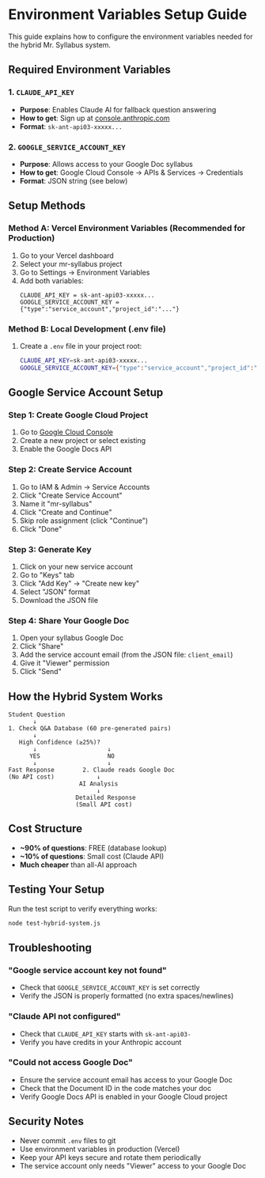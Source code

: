 # Environment Variables Setup Guide

This guide explains how to configure the environment variables needed for the hybrid Mr. Syllabus system.

## Required Environment Variables

### 1. `CLAUDE_API_KEY`
- **Purpose**: Enables Claude AI for fallback question answering
- **How to get**: Sign up at [console.anthropic.com](https://console.anthropic.com)
- **Format**: `sk-ant-api03-xxxxx...`

### 2. `GOOGLE_SERVICE_ACCOUNT_KEY` 
- **Purpose**: Allows access to your Google Doc syllabus
- **How to get**: Google Cloud Console → APIs & Services → Credentials
- **Format**: JSON string (see below)

## Setup Methods

### Method A: Vercel Environment Variables (Recommended for Production)

1. Go to your Vercel dashboard
2. Select your mr-syllabus project
3. Go to Settings → Environment Variables
4. Add both variables:
   ```
   CLAUDE_API_KEY = sk-ant-api03-xxxxx...
   GOOGLE_SERVICE_ACCOUNT_KEY = {"type":"service_account","project_id":"..."}
   ```

### Method B: Local Development (.env file)

1. Create a `.env` file in your project root:
   ```bash
   CLAUDE_API_KEY=sk-ant-api03-xxxxx...
   GOOGLE_SERVICE_ACCOUNT_KEY={"type":"service_account","project_id":"your-project","private_key_id":"...","private_key":"-----BEGIN PRIVATE KEY-----\nXXXXX\n-----END PRIVATE KEY-----\n","client_email":"mr-syllabus@your-project.iam.gserviceaccount.com","client_id":"...","auth_uri":"https://accounts.google.com/o/oauth2/auth","token_uri":"https://oauth2.googleapis.com/token","auth_provider_x509_cert_url":"https://www.googleapis.com/oauth2/v1/certs","client_x509_cert_url":"https://www.googleapis.com/robot/v1/metadata/x509/mr-syllabus%40your-project.iam.gserviceaccount.com"}
   ```

## Google Service Account Setup

### Step 1: Create Google Cloud Project
1. Go to [Google Cloud Console](https://console.cloud.google.com)
2. Create a new project or select existing
3. Enable the Google Docs API

### Step 2: Create Service Account
1. Go to IAM & Admin → Service Accounts
2. Click "Create Service Account"
3. Name it "mr-syllabus" 
4. Click "Create and Continue"
5. Skip role assignment (click "Continue")
6. Click "Done"

### Step 3: Generate Key
1. Click on your new service account
2. Go to "Keys" tab
3. Click "Add Key" → "Create new key"
4. Select "JSON" format
5. Download the JSON file

### Step 4: Share Your Google Doc
1. Open your syllabus Google Doc
2. Click "Share" 
3. Add the service account email (from the JSON file: `client_email`)
4. Give it "Viewer" permission
5. Click "Send"

## How the Hybrid System Works

```
Student Question
       ↓
1. Check Q&A Database (60 pre-generated pairs)
       ↓
   High Confidence (≥25%)?
       ↓                    ↓
      YES                   NO
       ↓                    ↓
Fast Response        2. Claude reads Google Doc
(No API cost)            ↓
                    AI Analysis
                         ↓
                   Detailed Response
                   (Small API cost)
```

## Cost Structure
- **~90% of questions**: FREE (database lookup)
- **~10% of questions**: Small cost (Claude API)
- **Much cheaper** than all-AI approach

## Testing Your Setup

Run the test script to verify everything works:
```bash
node test-hybrid-system.js
```

## Troubleshooting

### "Google service account key not found"
- Check that `GOOGLE_SERVICE_ACCOUNT_KEY` is set correctly
- Verify the JSON is properly formatted (no extra spaces/newlines)

### "Claude API not configured" 
- Check that `CLAUDE_API_KEY` starts with `sk-ant-api03-`
- Verify you have credits in your Anthropic account

### "Could not access Google Doc"
- Ensure the service account email has access to your Google Doc
- Check that the Document ID in the code matches your doc
- Verify Google Docs API is enabled in your Google Cloud project

## Security Notes

- Never commit `.env` files to git
- Use environment variables in production (Vercel)
- Keep your API keys secure and rotate them periodically
- The service account only needs "Viewer" access to your Google Doc